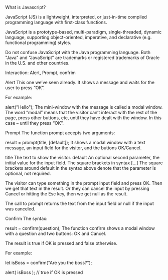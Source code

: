 What is Javascript?

JavaScript (JS) is a lightweight, interpreted, or just-in-time compiled programming language with first-class functions.

JavaScript is a prototype-based, multi-paradigm, single-threaded, dynamic language, supporting object-oriented, imperative, and declarative (e.g. functional programming) styles.

Do not confuse JavaScript with the Java programming language. Both "Java" and "JavaScript" are trademarks or registered trademarks of Oracle in the U.S. and other countries.

Interaction: Alert, Prompt, confrim

Alert
This one we’ve seen already. It shows a message and waits for the user to press “OK”.

For example:

alert("Hello");
The mini-window with the message is called a modal window. The word “modal” means that the visitor can’t interact with the rest of the page, press other buttons, etc, until they have dealt with the window. In this case – until they press “OK”.

Prompt
The function prompt accepts two arguments:

result = prompt(title, [default]);
It shows a modal window with a text message, an input field for the visitor, and the buttons OK/Cancel.

title
The text to show the visitor.
default
An optional second parameter, the initial value for the input field.
The square brackets in syntax [...]
The square brackets around default in the syntax above denote that the parameter is optional, not required.

The visitor can type something in the prompt input field and press OK. Then we get that text in the result. Or they can cancel the input by pressing Cancel or hitting the Esc key, then we get null as the result.

The call to prompt returns the text from the input field or null if the input was canceled.

Confirm
The syntax:

result = confirm(question);
The function confirm shows a modal window with a question and two buttons: OK and Cancel.

The result is true if OK is pressed and false otherwise.

For example:

let isBoss = confirm("Are you the boss?");

alert( isBoss ); // true if OK is pressed

